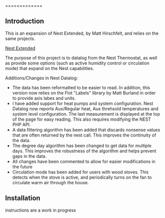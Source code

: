 =============

Introduction
-------------
This is an expansion of Nest Extended, by Matt Hirschfelt, and relies on the same projects.

<a href="https://github.com/MattHirschfelt/Nest-Extended">Nest Extended</a>

The purpose of this project is to datalog from the Nest Thermostat, as well as provide some options (such as active humidity control or circulation mode) that expand on the Nest capabilities. 

Additions/Changes in Nest Datalog:
- The data has been reformatted to be easier to read. In addition, this version now relies on the Flot "Labels" library by Matt Burland in order to provide axis labes and units. 
- I have added support for heat pumps and system configuration. Nest Datalog now reports Aux/Regular heat, Aux threhsold temperatures and system level configuration. The last measurement is displayed at the top of the page for easy reading. This also requires modifying the NEST PHP API.
- A data filtering algorithm has been added that discards nonsense values that are often returned by the nest call. This improves the continuity of the data. 
- The degree day algorithm has been changed to get data for multiple days. This improves the robustness of the algorithm and helps prevent gaps in the data. 
- All changes have been commented to allow for easier modifications in the future
- Circulation mode has been added for users with wood stoves. This detects when the stove is active, and periodically turns on the fan to circulate warm air through the house.



Installation
-------------
instructions are a work in progress
